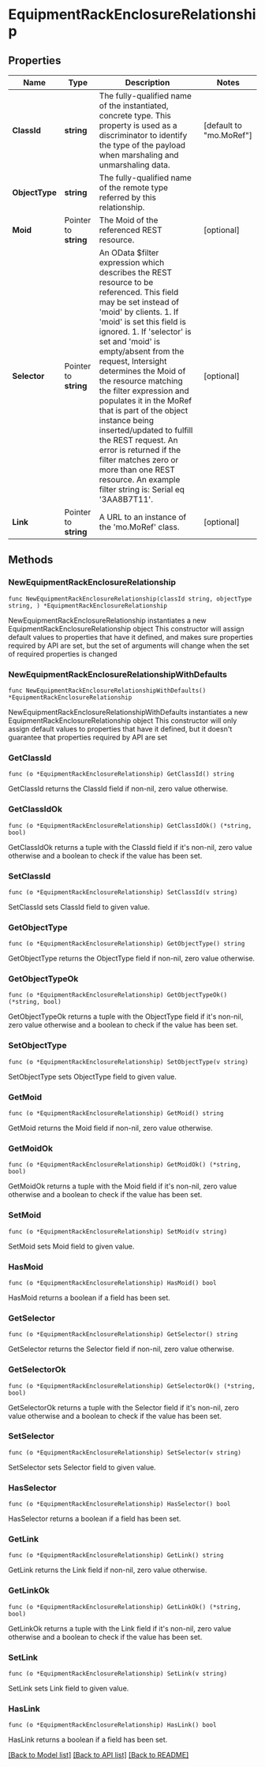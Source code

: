 # EquipmentRackEnclosureRelationship

## Properties

Name | Type | Description | Notes
------------ | ------------- | ------------- | -------------
**ClassId** | **string** | The fully-qualified name of the instantiated, concrete type. This property is used as a discriminator to identify the type of the payload when marshaling and unmarshaling data. | [default to "mo.MoRef"]
**ObjectType** | **string** | The fully-qualified name of the remote type referred by this relationship. | 
**Moid** | Pointer to **string** | The Moid of the referenced REST resource. | [optional] 
**Selector** | Pointer to **string** | An OData $filter expression which describes the REST resource to be referenced. This field may be set instead of &#39;moid&#39; by clients. 1. If &#39;moid&#39; is set this field is ignored. 1. If &#39;selector&#39; is set and &#39;moid&#39; is empty/absent from the request, Intersight determines the Moid of the resource matching the filter expression and populates it in the MoRef that is part of the object instance being inserted/updated to fulfill the REST request. An error is returned if the filter matches zero or more than one REST resource. An example filter string is: Serial eq &#39;3AA8B7T11&#39;. | [optional] 
**Link** | Pointer to **string** | A URL to an instance of the &#39;mo.MoRef&#39; class. | [optional] 

## Methods

### NewEquipmentRackEnclosureRelationship

`func NewEquipmentRackEnclosureRelationship(classId string, objectType string, ) *EquipmentRackEnclosureRelationship`

NewEquipmentRackEnclosureRelationship instantiates a new EquipmentRackEnclosureRelationship object
This constructor will assign default values to properties that have it defined,
and makes sure properties required by API are set, but the set of arguments
will change when the set of required properties is changed

### NewEquipmentRackEnclosureRelationshipWithDefaults

`func NewEquipmentRackEnclosureRelationshipWithDefaults() *EquipmentRackEnclosureRelationship`

NewEquipmentRackEnclosureRelationshipWithDefaults instantiates a new EquipmentRackEnclosureRelationship object
This constructor will only assign default values to properties that have it defined,
but it doesn't guarantee that properties required by API are set

### GetClassId

`func (o *EquipmentRackEnclosureRelationship) GetClassId() string`

GetClassId returns the ClassId field if non-nil, zero value otherwise.

### GetClassIdOk

`func (o *EquipmentRackEnclosureRelationship) GetClassIdOk() (*string, bool)`

GetClassIdOk returns a tuple with the ClassId field if it's non-nil, zero value otherwise
and a boolean to check if the value has been set.

### SetClassId

`func (o *EquipmentRackEnclosureRelationship) SetClassId(v string)`

SetClassId sets ClassId field to given value.


### GetObjectType

`func (o *EquipmentRackEnclosureRelationship) GetObjectType() string`

GetObjectType returns the ObjectType field if non-nil, zero value otherwise.

### GetObjectTypeOk

`func (o *EquipmentRackEnclosureRelationship) GetObjectTypeOk() (*string, bool)`

GetObjectTypeOk returns a tuple with the ObjectType field if it's non-nil, zero value otherwise
and a boolean to check if the value has been set.

### SetObjectType

`func (o *EquipmentRackEnclosureRelationship) SetObjectType(v string)`

SetObjectType sets ObjectType field to given value.


### GetMoid

`func (o *EquipmentRackEnclosureRelationship) GetMoid() string`

GetMoid returns the Moid field if non-nil, zero value otherwise.

### GetMoidOk

`func (o *EquipmentRackEnclosureRelationship) GetMoidOk() (*string, bool)`

GetMoidOk returns a tuple with the Moid field if it's non-nil, zero value otherwise
and a boolean to check if the value has been set.

### SetMoid

`func (o *EquipmentRackEnclosureRelationship) SetMoid(v string)`

SetMoid sets Moid field to given value.

### HasMoid

`func (o *EquipmentRackEnclosureRelationship) HasMoid() bool`

HasMoid returns a boolean if a field has been set.

### GetSelector

`func (o *EquipmentRackEnclosureRelationship) GetSelector() string`

GetSelector returns the Selector field if non-nil, zero value otherwise.

### GetSelectorOk

`func (o *EquipmentRackEnclosureRelationship) GetSelectorOk() (*string, bool)`

GetSelectorOk returns a tuple with the Selector field if it's non-nil, zero value otherwise
and a boolean to check if the value has been set.

### SetSelector

`func (o *EquipmentRackEnclosureRelationship) SetSelector(v string)`

SetSelector sets Selector field to given value.

### HasSelector

`func (o *EquipmentRackEnclosureRelationship) HasSelector() bool`

HasSelector returns a boolean if a field has been set.

### GetLink

`func (o *EquipmentRackEnclosureRelationship) GetLink() string`

GetLink returns the Link field if non-nil, zero value otherwise.

### GetLinkOk

`func (o *EquipmentRackEnclosureRelationship) GetLinkOk() (*string, bool)`

GetLinkOk returns a tuple with the Link field if it's non-nil, zero value otherwise
and a boolean to check if the value has been set.

### SetLink

`func (o *EquipmentRackEnclosureRelationship) SetLink(v string)`

SetLink sets Link field to given value.

### HasLink

`func (o *EquipmentRackEnclosureRelationship) HasLink() bool`

HasLink returns a boolean if a field has been set.


[[Back to Model list]](../README.md#documentation-for-models) [[Back to API list]](../README.md#documentation-for-api-endpoints) [[Back to README]](../README.md)



